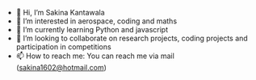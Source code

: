 - 👋 Hi, I’m Sakina Kantawala
- 👀 I’m interested in aerospace, coding and maths
- 🌱 I’m currently learning Python and javascript
- 💞️ I’m looking to collaborate on research projects, coding projects and participation in competitions 
- 📫 How to reach me: You can reach me via mail (sakina1602@hotmail.com)



